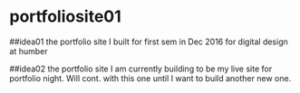 # portfoliosite01

##idea01
the portfolio site I built for first sem in Dec 2016 for digital design at humber

##idea02
the portfolio site I am currently building to be my live site for portfolio night. Will cont. with this one until I want to build another new one. 